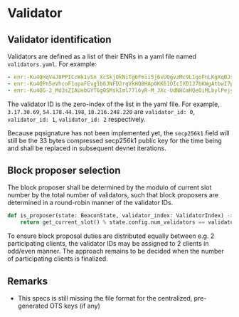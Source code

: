 # Validator

## Validator identification

Validators are defined as a list of their ENRs in a yaml file named
`validators.yaml`. For example:

```yaml
- enr:-Ku4QHqVeJ8PPICcWk1vSn_XcSkjOkNiTg6Fmii5j6vUQgvzMc9L1goFnLKgXqBJspJjIsB91LTOleFmyWWrFVATGngBh2F0dG5ldHOIAAAAAAAAAACEZXRoMpC1MD8qAAAAAP__________gmlkgnY0gmlwhAMRHkWJc2VjcDI1NmsxoQKLVXFOhp2uX6jeT0DvvDpPcU8FWMjQdR4wMuORMhpX24N1ZHCCIyg
- enr:-Ku4QPn5eVhcoF1opaFEvg1b6JNFD2rqVkHQ8HApOKK61OIcIXD127bKWgAtbwI7pnxx6cDyk_nI88TrZKQaGMZj0q0Bh2F0dG5ldHOIAAAAAAAAAACEZXRoMpC1MD8qAAAAAP__________gmlkgnY0gmlwhDayLMaJc2VjcDI1NmsxoQK2sBOLGcUb4AwuYzFuAVCaNHA-dy24UuEKkeFNgCVCsIN1ZHCCIyg
- enr:-Ku4QG-2_Md3sZIAUebGYT6g0SMskIml77l6yR-M_JXc-UdNHCmHQeOiMLbylPejyJsdAPsTHJyjJB2sYGDLe0dn8uYBh2F0dG5ldHOIAAAAAAAAAACEZXRoMpC1MD8qAAAAAP__________gmlkgnY0gmlwhBLY-NyJc2VjcDI1NmsxoQORcM6e19T1T9gi7jxEZjk_sjVLGFscUNqAY9obgZaxbIN1ZHCCIyg
```

The validator ID is the zero-index of the list in the yaml file. For example,
`3.17.30.69`, `54.178.44.198`, `18.216.248.220` are `validator_id: 0`,
`validator_id: 1`, `validator_id: 2` respectively.

Because pqsignature has not been implemented yet, the `secp256k1` field will
still be the 33 bytes compressed secp256k1 public key for the time being
and shall be replaced in subsequent devnet iterations.

## Block proposer selection

The block proposer shall be determined by the modulo of current slot number by
the total number of validators, such that block proposers are determined in
a round-robin manner of the validator IDs.

```py
def is_proposer(state: BeaconState, validator_index: ValidatorIndex) -> bool:
    return get_current_slot() % state.config.num_validators == validator_index
```

To ensure block proposal duties are distributed equally between e.g. 2
participating clients, the validator IDs may be assigned to 2 clients in
odd/even manner. The approach remains to be decided when the number of
participating clients is finalized.

## Remarks

- This specs is still missing the file format for the centralized, pre-generated OTS keys (if any)
